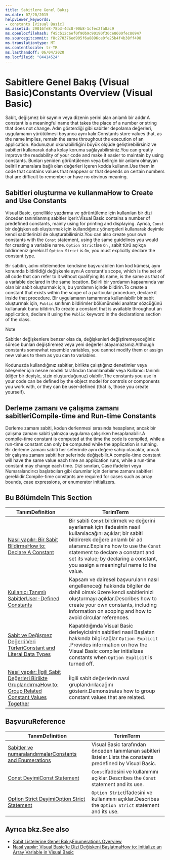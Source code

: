 ```yaml
---
title: Sabitlere Genel Bakış
ms.date: 07/20/2015
helpviewer_keywords:
- constants [Visual Basic]
ms.assetid: 29016fe8-78b3-4dc8-90b8-1cfec2fa8ac9
ms.openlocfilehash: f45cb12c6ef0f90b9c90190f30ce8600fec80947
ms.sourcegitcommit: f8c270376ed905f6a8896ce0fe25b4f4b38ff498
ms.translationtype: MT
ms.contentlocale: tr-TR
ms.lasthandoff: 06/04/2020
ms.locfileid: "84414524"
---
```

# <a name="constants-overview-visual-basic"></a><span data-ttu-id="4d418-102">Sabitlere Genel Bakış (Visual Basic)</span><span class="sxs-lookup"><span data-stu-id="4d418-102">Constants Overview (Visual Basic)</span></span>
<span data-ttu-id="4d418-103">Sabit, değişmez bir sayının veya dizenin yerini alan anlamlı bir addır.</span><span class="sxs-lookup"><span data-stu-id="4d418-103">A constant is a meaningful name that takes the place of a number or string that does not change.</span></span> <span data-ttu-id="4d418-104">Adın gösterdiği gibi sabitler depolama değerleri, uygulamanın yürütülmesi boyunca aynı kalır.</span><span class="sxs-lookup"><span data-stu-id="4d418-104">Constants store values that, as the name implies, remain the same throughout the execution of an application.</span></span> <span data-ttu-id="4d418-105">Kodunuzun okunabilirliğini büyük ölçüde geliştirebilirsiniz ve sabitleri kullanarak daha kolay koruma sağlayabilirsiniz.</span><span class="sxs-lookup"><span data-stu-id="4d418-105">You can greatly improve the readability of your code and make it easier to maintain by using constants.</span></span> <span data-ttu-id="4d418-106">Bunları yeniden görüntülenen veya belirgin bir anlamı olmayan belirli numaralara bağlı olan değerleri içeren kodda kullanın.</span><span class="sxs-lookup"><span data-stu-id="4d418-106">Use them in code that contains values that reappear or that depends on certain numbers that are difficult to remember or have no obvious meaning.</span></span>  
  
## <a name="how-to-create-and-use-constants"></a><span data-ttu-id="4d418-107">Sabitleri oluşturma ve kullanma</span><span class="sxs-lookup"><span data-stu-id="4d418-107">How to Create and Use Constants</span></span>  
 <span data-ttu-id="4d418-108">Visual Basic, genellikle yazdırma ve görüntüleme için kullanılan bir dizi önceden tanımlanmış sabitler içerir.</span><span class="sxs-lookup"><span data-stu-id="4d418-108">Visual Basic contains a number of predefined constants, mainly using for printing and displaying.</span></span> <span data-ttu-id="4d418-109">Ayrıca, `Const` bir değişken adı oluşturmak için kullandığınız yönergeleri kullanarak deyimle kendi sabitlerinizi de oluşturabilirsiniz.</span><span class="sxs-lookup"><span data-stu-id="4d418-109">You can also create your own constants with the `Const` statement, using the same guidelines you would for creating a variable name.</span></span> <span data-ttu-id="4d418-110">`Option Strict`İse `On` , sabit türü açıkça bildirmeniz gerekir.</span><span class="sxs-lookup"><span data-stu-id="4d418-110">If `Option Strict` is `On`, you must explicitly declare the constant type.</span></span>  
  
 <span data-ttu-id="4d418-111">Bir sabitin, adını nitelemeden kendisine başvurabilen tüm kod kümesi, aynı konumda bildirildiği değişkenle aynı.</span><span class="sxs-lookup"><span data-stu-id="4d418-111">A constant's scope, which is the set of all code that can refer to it without qualifying its name, is the same as that of a variable declared in the same location.</span></span> <span data-ttu-id="4d418-112">Belirli bir yordamın kapsamında var olan bir sabit oluşturmak için, bu yordamın içinde bildirin.</span><span class="sxs-lookup"><span data-stu-id="4d418-112">To create a constant that exists within the scope of a particular procedure, declare it inside that procedure.</span></span> <span data-ttu-id="4d418-113">Bir uygulamanın tamamında kullanılabilir bir sabit oluşturmak için, `Public` sınıfının bildirimler bölümündeki anahtar sözcüğünü kullanarak bunu bildirin.</span><span class="sxs-lookup"><span data-stu-id="4d418-113">To create a constant that is available throughout an application, declare it using the `Public` keyword in the declarations section of the class.</span></span>  
  
> [!NOTE]
> <span data-ttu-id="4d418-114">Sabitler değişkenlere benzer olsa da, değişkenleri değiştiremeyeceğiniz sürece bunları değiştiremez veya yeni değerler atayamazsınız.</span><span class="sxs-lookup"><span data-stu-id="4d418-114">Although constants somewhat resemble variables, you cannot modify them or assign new values to them as you can to variables.</span></span>  
  
 <span data-ttu-id="4d418-115">Kodunuzda kullandığınız sabitler, birlikte çalıştığınız denetimler veya bileşenler için nesne modeli tarafından tanımlanabilir veya Kullanıcı tanımlı (diğer bir deyişle, sizin oluşturduğunuz) olabilir.</span><span class="sxs-lookup"><span data-stu-id="4d418-115">The constants you use in your code can be defined by the object model for controls or components you work with, or they can be user-defined (that is, those you create yourself).</span></span>  
  
## <a name="compile-time-and-run-time-constants"></a><span data-ttu-id="4d418-116">Derleme zamanı ve çalışma zamanı sabitleri</span><span class="sxs-lookup"><span data-stu-id="4d418-116">Compile-time and Run-time Constants</span></span>  
 <span data-ttu-id="4d418-117">Derleme zamanı sabiti, kodun derlenmesi sırasında hesaplanır, ancak bir çalışma zamanı sabiti yalnızca uygulama çalışırken hesaplanabilir.</span><span class="sxs-lookup"><span data-stu-id="4d418-117">A compile-time constant is computed at the time the code is compiled, while a run-time constant can only be computed while the application is running.</span></span> <span data-ttu-id="4d418-118">Bir derleme zamanı sabiti her seferinde aynı değere sahip olacaktır, ancak bir çalışma zamanı sabiti her seferinde değişebilir.</span><span class="sxs-lookup"><span data-stu-id="4d418-118">A compile-time constant will have the same value each time an application runs, while a run-time constant may change each time.</span></span> <span data-ttu-id="4d418-119">Dizi sınırları, Case ifadeleri veya Numaralandırıcı başlatıcıları gibi durumlar için derleme zamanı sabitleri gereklidir.</span><span class="sxs-lookup"><span data-stu-id="4d418-119">Compile-time constants are required for cases such as array bounds, case expressions, or enumerator initializers.</span></span>  
  
## <a name="in-this-section"></a><span data-ttu-id="4d418-120">Bu Bölümde</span><span class="sxs-lookup"><span data-stu-id="4d418-120">In This Section</span></span>  
  
|<span data-ttu-id="4d418-121">Tanım</span><span class="sxs-lookup"><span data-stu-id="4d418-121">Definition</span></span>|<span data-ttu-id="4d418-122">Terim</span><span class="sxs-lookup"><span data-stu-id="4d418-122">Term</span></span>|  
|---|---|  
|[<span data-ttu-id="4d418-123">Nasıl yapılır: Bir Sabit Bildirme</span><span class="sxs-lookup"><span data-stu-id="4d418-123">How to: Declare A Constant</span></span>](how-to-declare-a-constant.md)|<span data-ttu-id="4d418-124">Bir sabiti `Const` bildirmek ve değerini ayarlamak için ifadesinin nasıl kullanılacağını açıklar; bir sabiti bildirerek değere anlamlı bir ad atarsınız.</span><span class="sxs-lookup"><span data-stu-id="4d418-124">Explains how to use the `Const` statement to declare a constant and set its value; by declaring a constant, you assign a meaningful name to the value.</span></span>|  
|[<span data-ttu-id="4d418-125">Kullanıcı Tanımlı Sabitler</span><span class="sxs-lookup"><span data-stu-id="4d418-125">User-Defined Constants</span></span>](user-defined-constants.md)|<span data-ttu-id="4d418-126">Kapsam ve dairesel başvuruların nasıl engelleneceği hakkında bilgiler de dahil olmak üzere kendi sabitlerinizi oluşturmayı açıklar.</span><span class="sxs-lookup"><span data-stu-id="4d418-126">Describes how to create your own constants, including information on scoping and how to avoid circular references.</span></span>|  
|[<span data-ttu-id="4d418-127">Sabit ve Değişmez Değerli Veri Türleri</span><span class="sxs-lookup"><span data-stu-id="4d418-127">Constant and Literal Data Types</span></span>](constant-and-literal-data-types.md)|<span data-ttu-id="4d418-128">Kapatıldığında Visual Basic derleyicisinin sabitleri nasıl Başlatan hakkında bilgi sağlar `Option Explicit` .</span><span class="sxs-lookup"><span data-stu-id="4d418-128">Provides information on how the Visual Basic compiler initializes constants when `Option Explicit` is turned off.</span></span>|  
|[<span data-ttu-id="4d418-129">Nasıl yapılır: İlgili Sabit Değerleri Birlikte Gruplandırma</span><span class="sxs-lookup"><span data-stu-id="4d418-129">How to: Group Related Constant Values Together</span></span>](how-to-group-related-constant-values-together.md)|<span data-ttu-id="4d418-130">İlgili sabit değerlerin nasıl gruplandırılacağını gösterir.</span><span class="sxs-lookup"><span data-stu-id="4d418-130">Demonstrates how to group constant values that are related.</span></span>|  
  
## <a name="reference"></a><span data-ttu-id="4d418-131">Başvuru</span><span class="sxs-lookup"><span data-stu-id="4d418-131">Reference</span></span>  
  
|<span data-ttu-id="4d418-132">Tanım</span><span class="sxs-lookup"><span data-stu-id="4d418-132">Definition</span></span>|<span data-ttu-id="4d418-133">Terim</span><span class="sxs-lookup"><span data-stu-id="4d418-133">Term</span></span>|  
|---|---|  
|[<span data-ttu-id="4d418-134">Sabitler ve numaralandırmalar</span><span class="sxs-lookup"><span data-stu-id="4d418-134">Constants and Enumerations</span></span>](../../../language-reference/constants-and-enumerations.md)|<span data-ttu-id="4d418-135">Visual Basic tarafından önceden tanımlanan sabitleri listeler.</span><span class="sxs-lookup"><span data-stu-id="4d418-135">Lists the constants predefined by Visual Basic.</span></span>|  
|[<span data-ttu-id="4d418-136">Const Deyimi</span><span class="sxs-lookup"><span data-stu-id="4d418-136">Const Statement</span></span>](../../../language-reference/statements/const-statement.md)|<span data-ttu-id="4d418-137">`Const`İfadesini ve kullanımını açıklar.</span><span class="sxs-lookup"><span data-stu-id="4d418-137">Describes the `Const` statement and its use.</span></span>|  
|[<span data-ttu-id="4d418-138">Option Strict Deyimi</span><span class="sxs-lookup"><span data-stu-id="4d418-138">Option Strict Statement</span></span>](../../../language-reference/statements/option-strict-statement.md)|<span data-ttu-id="4d418-139">`Option Strict`İfadesini ve kullanımını açıklar.</span><span class="sxs-lookup"><span data-stu-id="4d418-139">Describes the `Option Strict` statement and its use.</span></span>|  
  
## <a name="see-also"></a><span data-ttu-id="4d418-140">Ayrıca bkz.</span><span class="sxs-lookup"><span data-stu-id="4d418-140">See also</span></span>

- [<span data-ttu-id="4d418-141">Sabit Listelerine Genel Bakış</span><span class="sxs-lookup"><span data-stu-id="4d418-141">Enumerations Overview</span></span>](enumerations-overview.md)
- [<span data-ttu-id="4d418-142">Nasıl yapılır: Visual Basic'te Dizi Değişkeni Başlatma</span><span class="sxs-lookup"><span data-stu-id="4d418-142">How to: Initialize an Array Variable in Visual Basic</span></span>](../arrays/how-to-initialize-an-array-variable.md)
